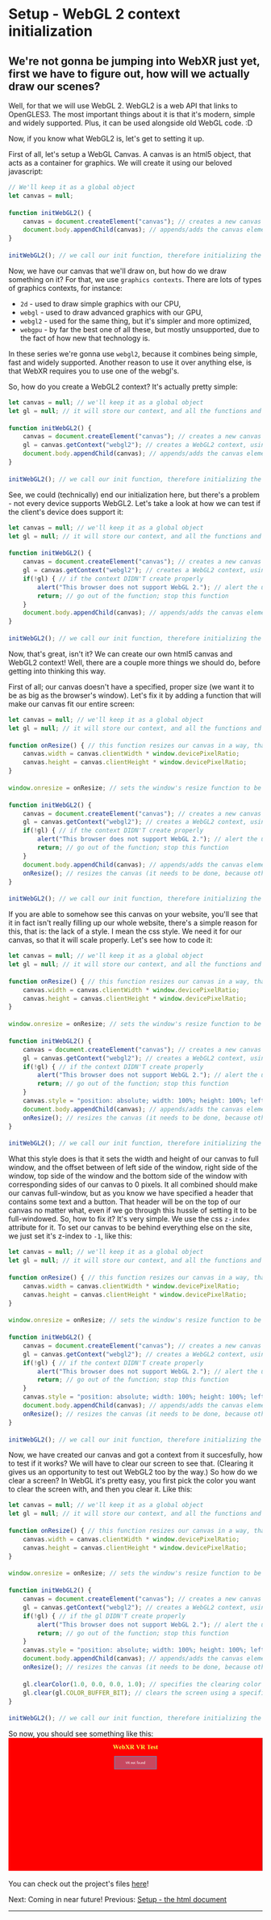 # Setup - WebGL 2 context initialization

## We're not gonna be jumping into WebXR just yet, first we have to figure out, how will we actually draw our scenes? 

Well, for that we will use WebGL 2. WebGL2 is a web API that links to OpenGLES3. The most important things about it is that it's modern, simple and widely supported. Plus, it can be used alongside old WebGL code. :D

Now, if you know what WebGL2 is, let's get to setting it up.

First of all, let's setup a WebGL Canvas. A canvas is an html5 object, that acts as a container for graphics.
We will create it using our beloved javascript:
```js
// We'll keep it as a global object
let canvas = null;

function initWebGL2() {
	canvas = document.createElement("canvas"); // creates a new canvas element ( <canvas></canvas> )
	document.body.appendChild(canvas); // appends/adds the canvas element to the document's body
}

initWebGL2(); // we call our init function, therefore initializing the application
```

Now, we have our canvas that we'll draw on, but how do we draw something on it? For that, we use `graphics contexts`.
There are lots of types of graphics contexts, for instance: 
- `2d` - used to draw simple graphics with our CPU, 
- `webgl` - used to draw advanced graphics with our GPU,
- `webgl2` - used for the same thing, but it's simpler and more optimized,
- `webgpu` - by far the best one of all these, but mostly unsupported, due to the fact of how new that technology is.

In these series we're gonna use `webgl2`, because it combines being simple, fast and widely supported.
Another reason to use it over anything else, is that WebXR requires you to use one of the webgl's.

So, how do you create a WebGL2 context? It's actually pretty simple:
```js
let canvas = null; // we'll keep it as a global object
let gl = null; // it will store our context, and all the functions and constants that are needed to use it

function initWebGL2() {
	canvas = document.createElement("canvas"); // creates a new canvas element ( <canvas></canvas> )
	gl = canvas.getContext("webgl2"); // creates a WebGL2 context, using the canvas
	document.body.appendChild(canvas); // appends/adds the canvas element to the document's body
}

initWebGL2(); // we call our init function, therefore initializing the application
```

See, we could (technically) end our initialization here, but there's a problem - not every device supports WebGL2.
Let's take a look at how we can test if the client's device does support it:
```js
let canvas = null; // we'll keep it as a global object
let gl = null; // it will store our context, and all the functions and constants that are needed to use it

function initWebGL2() {
	canvas = document.createElement("canvas"); // creates a new canvas element ( <canvas></canvas> )
	gl = canvas.getContext("webgl2"); // creates a WebGL2 context, using the canvas
	if(!gl) { // if the context DIDN'T create properly
		alert("This browser does not support WebGL 2."); // alert the user about it
		return; // go out of the function; stop this function
	}
	document.body.appendChild(canvas); // appends/adds the canvas element to the document's body
}

initWebGL2(); // we call our init function, therefore initializing the application
```

Now, that's great, isn't it? We can create our own html5 canvas and WebGL2 context!
Well, there are a couple more things we should do, before getting into thinking this way.

First of all; our canvas doesn't have a specified, proper size (we want it to be as big as the browser's window).
Let's fix it by adding a function that will make our canvas fit our entire screen:
```js
let canvas = null; // we'll keep it as a global object
let gl = null; // it will store our context, and all the functions and constants that are needed to use it

function onResize() { // this function resizes our canvas in a way, that makes it fit the entire screen perfectly!
	canvas.width = canvas.clientWidth * window.devicePixelRatio;
	canvas.height = canvas.clientHeight * window.devicePixelRatio;
}

window.onresize = onResize; // sets the window's resize function to be the exact function we use for resizing our canvas

function initWebGL2() {
	canvas = document.createElement("canvas"); // creates a new canvas element ( <canvas></canvas> )
	gl = canvas.getContext("webgl2"); // creates a WebGL2 context, using the canvas
	if(!gl) { // if the context DIDN'T create properly
		alert("This browser does not support WebGL 2."); // alert the user about it
		return; // go out of the function; stop this function
	}
	document.body.appendChild(canvas); // appends/adds the canvas element to the document's body
	onResize(); // resizes the canvas (it needs to be done, because otherwise it will not resize until you resize your window)
}

initWebGL2(); // we call our init function, therefore initializing the application
```

If you are able to somehow see this canvas on your website, you'll see that it in fact isn't really filling up our whole website,
there's a simple reason for this, that is: the lack of a style.
I mean the css style. We need it for our canvas, so that it will scale properly. 
Let's see how to code it:
```js
let canvas = null; // we'll keep it as a global object
let gl = null; // it will store our context, and all the functions and constants that are needed to use it

function onResize() { // this function resizes our canvas in a way, that makes it fit the entire screen perfectly!
	canvas.width = canvas.clientWidth * window.devicePixelRatio;
	canvas.height = canvas.clientHeight * window.devicePixelRatio;
}

window.onresize = onResize; // sets the window's resize function to be the exact function we use for resizing our canvas

function initWebGL2() {
	canvas = document.createElement("canvas"); // creates a new canvas element ( <canvas></canvas> )
	gl = canvas.getContext("webgl2"); // creates a WebGL2 context, using the canvas
	if(!gl) { // if the context DIDN'T create properly
		alert("This browser does not support WebGL 2."); // alert the user about it
		return; // go out of the function; stop this function
	}
	canvas.style = "position: absolute; width: 100%; height: 100%; left: 0; top: 0; right: 0; bottom: 0; margin: 0;"; // we add a simple style to our canvas
	document.body.appendChild(canvas); // appends/adds the canvas element to the document's body
	onResize(); // resizes the canvas (it needs to be done, because otherwise it will not resize until you resize your window)
}

initWebGL2(); // we call our init function, therefore initializing the application
```

What this style does is that it sets the width and height of our canvas to full window, and the offset between of left side of the window, right side of the window, top side of the window and the bottom side of the window with corresponding sides of our canvas to 0 pixels. It all combined should make our canvas full-window, but as you know we have specified a header that contains some text and a button. That header will be on the top of our canvas no matter what, even if we go through this hussle of setting it to be full-windowed.
So, how to fix it? It's very simple. We use the css `z-index` attribute for it. To set our canvas to be behind everything else on the site, we just set it's z-index to `-1`, like this:
```js
let canvas = null; // we'll keep it as a global object
let gl = null; // it will store our context, and all the functions and constants that are needed to use it

function onResize() { // this function resizes our canvas in a way, that makes it fit the entire screen perfectly!
	canvas.width = canvas.clientWidth * window.devicePixelRatio;
	canvas.height = canvas.clientHeight * window.devicePixelRatio;
}

window.onresize = onResize; // sets the window's resize function to be the exact function we use for resizing our canvas

function initWebGL2() {
	canvas = document.createElement("canvas"); // creates a new canvas element ( <canvas></canvas> )
	gl = canvas.getContext("webgl2"); // creates a WebGL2 context, using the canvas
	if(!gl) { // if the context DIDN'T create properly
		alert("This browser does not support WebGL 2."); // alert the user about it
		return; // go out of the function; stop this function
	}
	canvas.style = "position: absolute; width: 100%; height: 100%; left: 0; top: 0; right: 0; bottom: 0; margin: 0; z-index: -1;"; // we add a simple style to our canvas
	document.body.appendChild(canvas); // appends/adds the canvas element to the document's body
	onResize(); // resizes the canvas (it needs to be done, because otherwise it will not resize until you resize your window)
}

initWebGL2(); // we call our init function, therefore initializing the application
```

Now, we have created our canvas and got a context from it succesfully, how to test if it works?
We will have to clear our screen to see that. (Clearing it gives us an opportunity to test out WebGL2 too by the way.)
So how do we clear a screen?
In WebGL it's pretty easy, you first pick the color you want to clear the screen with, and then you clear it.
Like this:
```js
let canvas = null; // we'll keep it as a global object
let gl = null; // it will store our context, and all the functions and constants that are needed to use it

function onResize() { // this function resizes our canvas in a way, that makes it fit the entire screen perfectly!
	canvas.width = canvas.clientWidth * window.devicePixelRatio;
	canvas.height = canvas.clientHeight * window.devicePixelRatio;
}

window.onresize = onResize; // sets the window's resize function to be the exact function we use for resizing our canvas

function initWebGL2() {
	canvas = document.createElement("canvas"); // creates a new canvas element ( <canvas></canvas> )
	gl = canvas.getContext("webgl2"); // creates a WebGL2 context, using the canvas
	if(!gl) { // if the gl DIDN'T create properly
		alert("This browser does not support WebGL 2."); // alert the user about it
		return; // go out of the function; stop this function
	}
	canvas.style = "position: absolute; width: 100%; height: 100%; left: 0; top: 0; right: 0; bottom: 0; margin: 0; z-index: -1;"; // we add a simple style to our canvas
	document.body.appendChild(canvas); // appends/adds the canvas element to the document's body
	onResize(); // resizes the canvas (it needs to be done, because otherwise it will not resize until you resize your window)
	
	gl.clearColor(1.0, 0.0, 0.0, 1.0); // specifies the clearing color to be read (using RGBA)
	gl.clear(gl.COLOR_BUFFER_BIT); // clears the screen using a specified color
}

initWebGL2(); // we call our init function, therefore initializing the application
```

So now, you should see something like this:
![screenshot](data/tutorial2/tutorial2_screenshot.png)

You can check out the project's files [here](https://github.com/beProsto/webxr-tutorial/tree/master/projects/tutorial2)!

Next: <!-- [Setup - WebGL 2 context initialization](tutorial3) --> Coming in near future!
Previous: [Setup - the html document](tutorial1)

<hr/>
<div w3-include-html="_includes/comments.html"></div>

<script src="_includes/include.js"></script>